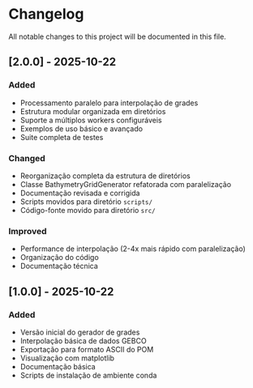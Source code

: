 # Changelog

All notable changes to this project will be documented in this file.

## [2.0.0] - 2025-10-22

### Added
- Processamento paralelo para interpolação de grades
- Estrutura modular organizada em diretórios
- Suporte a múltiplos workers configuráveis
- Exemplos de uso básico e avançado
- Suite completa de testes

### Changed
- Reorganização completa da estrutura de diretórios
- Classe BathymetryGridGenerator refatorada com paralelização
- Documentação revisada e corrigida
- Scripts movidos para diretório `scripts/`
- Código-fonte movido para diretório `src/`

### Improved
- Performance de interpolação (2-4x mais rápido com paralelização)
- Organização do código
- Documentação técnica

## [1.0.0] - 2025-10-22

### Added
- Versão inicial do gerador de grades
- Interpolação básica de dados GEBCO
- Exportação para formato ASCII do POM
- Visualização com matplotlib
- Documentação básica
- Scripts de instalação de ambiente conda
